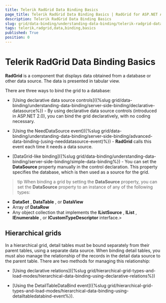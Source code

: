 ```yaml
---
title: Telerik RadGrid Data Binding Basics
page_title: Telerik RadGrid Data Binding Basics | RadGrid for ASP.NET AJAX Documentation
description: Telerik RadGrid Data Binding Basics
slug: grid/data-binding/understanding-data-binding/telerik-radgrid-data-binding-basics
tags: telerik,radgrid,data,binding,basics
published: True
position: 0
---
```


# Telerik RadGrid Data Binding Basics



**RadGrid** is a component that displays data obtained from a database or other data source. The data is presented in tabular view.

There are three ways to bind the grid to a database:

* [Using declarative data source controls]({%slug grid/data-binding/understanding-data-binding/server-side-binding/declarative-datasource%}) - By using declarative data source controls (introduced in ASP.NET 2.0), you can bind the grid declaratively, with no coding necessary.

* [Using the NeedDataSource event]({%slug grid/data-binding/understanding-data-binding/server-side-binding/advanced-data-binding-(using-needdatasource-event)%}) - **RadGrid** calls this event each time it needs a data source.

* [DataGrid-like binding]({%slug grid/data-binding/understanding-data-binding/server-side-binding/simple-data-binding%}) - You can set the **DataSource** property manually in the control declaration. This property specifies the database, which is then used as a source for the grid.

>tip When binding a grid by setting the **DataSource** property, you can set the **DataSource** property to an instance of any of the following types:
>
*  **DataSet** , **DataTable** , or **DataView** 
* Array of **DataRow** 
* Any object collection that implements the **IListSource** , **IList** , **IEnumerable** , or **ICustomTypeDescriptor** interface.>


## Hierarchical grids

In a hierarchical grid, detail tables must be bound separately from their parent tables, using a separate data source. When binding detail tables, you must also manage the relationship of the records in the detail data source to the parent table. There are two methods for managing this relationship:

* [Using declarative relations]({%slug grid/hierarchical-grid-types-and-load-modes/hierarchical-data-binding-using-declarative-relations%})

* [Using the DetailTableDataBind event]({%slug grid/hierarchical-grid-types-and-load-modes/hierarchical-data-binding-using-detailtabledatabind-event%}).
